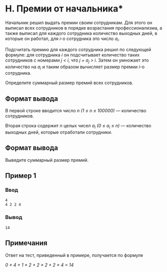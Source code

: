 # H. Премии от начальника*

Начальник решил выдать премии своим сотрудникам. Для этого он выписал всех сотрудников в порядке возрастания
профессионализма, а также выписал для каждого сотрудника количество выходных дней, в которые он работал, для _i_-о
сотрудника это число _a<sub>i</sub>_.

Подсчитать премию для каждого сотрудника решил по следующей формуле: для сотрудника _i_ он подсчитывает количество таких
сотрудников с номерами _j < i_, что _j + a<sub>j</sub> > i_. Затем он умножает это количество на _a<sub>i</sub>_ и таким
образом вычисляет размер премии _i_-о сотрудника.

Определите суммарный размер премий всех сотрудников.

## Формат вывода

В первой строке вводится число _n (1 ≤ n ≤ 100000)_ — количество сотрудников.

Вторая строка содержит _n_ целых чисел _a<sub>i</sub> (0 ≤ a<sub>i</sub> ≤ n)_ — количество выходных дней, которые
отработали сотрудники.

## Формат вывода

Выведите суммарный размер премий.

## Пример 1

### Ввод

    4
    4 2 2 4

### Вывод

    14

## Примечания

Ответ на тест, приведенный в примере, получается по формуле

_0 × 4 + 1 × 2 + 2 × 2 + 2 × 4 = 14_
